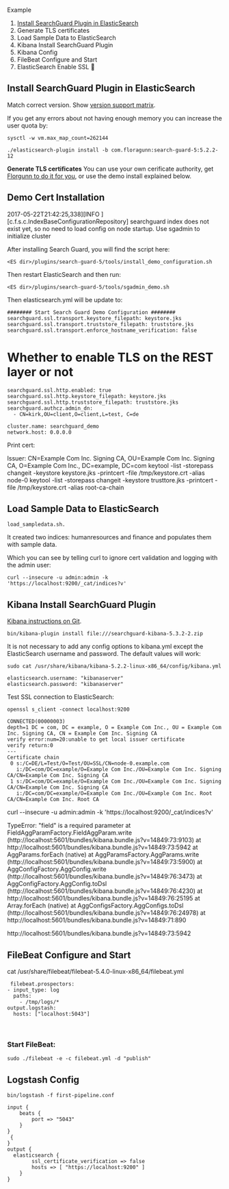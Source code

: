 Example


1. [Install SearchGuard Plugin in ElasticSearch](exampleELK.md#1)
2. Generate TLS certificates 
3. Load Sample Data to ElasticSearch	 
4. Kibana Install SearchGuard Plugin	 
5. Kibana Config	 
6. FileBeat Configure and Start	 
7. ElasticSearch Enable SSL	 
 


## <a name="1"></a>  Install SearchGuard Plugin in ElasticSearch
Match correct version.  Show [version support matrix](https://github.com/floragunncom/search-guard/wiki).

If you get any errors about not having enough memory you can increase the user quota by:


`sysctl -w vm.max_map_count=262144`


`./elasticsearch-plugin install -b com.floragunn:search-guard-5:5.2.2-12`

**Generate TLS certificates**
You can use your own cerificate authority, get [Florgunn to do it for you](https://floragunn.com/tls-certificate-generator/), or use the demo install explained below.


## <a name="2"></a> Demo Cert Installation

2017-05-22T21:42:25,338][INFO ][c.f.s.c.IndexBaseConfigurationRepository] searchguard index does not exist yet, so no need to load config on node startup. Use sgadmin to initialize cluster

After installing Search Guard, you will find the script here:

`<ES dir>/plugins/search-guard-5/tools/install_demo_configuration.sh`

Then restart ElasticSearch and then run:

`<ES dir>/plugins/search-guard-5/tools/sgadmin_demo.sh`

Then elasticsearch.yml will be update to:

 
```
######## Start Search Guard Demo Configuration ########
searchguard.ssl.transport.keystore_filepath: keystore.jks
searchguard.ssl.transport.truststore_filepath: truststore.jks
searchguard.ssl.transport.enforce_hostname_verification: false
```



# <a name="3"></a> Whether to enable TLS on the REST layer or not
```
searchguard.ssl.http.enabled: true
searchguard.ssl.http.keystore_filepath: keystore.jks
searchguard.ssl.http.truststore_filepath: truststore.jks
searchguard.authcz.admin_dn:
  - CN=kirk,OU=client,O=client,L=test, C=de

cluster.name: searchguard_demo
network.host: 0.0.0.0
```


Print cert:

Issuer: CN=Example Com Inc. Signing CA, OU=Example Com Inc. Signing CA, O=Example Com Inc., DC=example, DC=com
keytool -list  -storepass changeit -keystore keystore.jks -printcert -file /tmp/keystore.crt -alias node-0
keytool -list  -storepass changeit -keystore trusttore.jks -printcert -file /tmp/keystore.crt -alias root-ca-chain

## Load Sample Data to ElasticSearch

`load_sampledata.sh.`

It created two indices: humanresources and finance and populates them with sample data.

Which you can see by telling curl to ignore cert validation and logging with the admin user:

`curl --insecure -u admin:admin -k 'https://localhost:9200/_cat/indices?v'`


## <a name="4"></a> Kibana Install SearchGuard Plugin
[Kibana instructions on Git](https://github.com/floragunncom/search-guard-docs/blob/master/kibana.md).

```
bin/kibana-plugin install file:///searchguard-kibana-5.3.2-2.zip
```
It is not necessary to add any config options to kibana.yml except the ElasticSearch username and password.  The default values will work:

```
sudo cat /usr/share/kibana/kibana-5.2.2-linux-x86_64/config/kibana.yml 

elasticsearch.username: "kibanaserver"
elasticsearch.password: "kibanaserver"
```


Test SSL connection to ElasticSearch:

```
openssl s_client -connect localhost:9200

CONNECTED(00000003)
depth=1 DC = com, DC = example, O = Example Com Inc., OU = Example Com Inc. Signing CA, CN = Example Com Inc. Signing CA
verify error:num=20:unable to get local issuer certificate
verify return:0
---
Certificate chain
 0 s:/C=DE/L=Test/O=Test/OU=SSL/CN=node-0.example.com
   i:/DC=com/DC=example/O=Example Com Inc./OU=Example Com Inc. Signing CA/CN=Example Com Inc. Signing CA
 1 s:/DC=com/DC=example/O=Example Com Inc./OU=Example Com Inc. Signing CA/CN=Example Com Inc. Signing CA
   i:/DC=com/DC=example/O=Example Com Inc./OU=Example Com Inc. Root CA/CN=Example Com Inc. Root CA
```

 


curl --insecure -u admin:admin -k 'https://localhost:9200/_cat/indices?v'


TypeError: "field" is a required parameter
    at FieldAggParamFactory.FieldAggParam.write (http://localhost:5601/bundles/kibana.bundle.js?v=14849:73:9103)
    at http://localhost:5601/bundles/kibana.bundle.js?v=14849:73:5942
    at AggParams.forEach (native)
    at AggParamsFactory.AggParams.write (http://localhost:5601/bundles/kibana.bundle.js?v=14849:73:5900)
    at AggConfigFactory.AggConfig.write (http://localhost:5601/bundles/kibana.bundle.js?v=14849:76:3473)
    at AggConfigFactory.AggConfig.toDsl (http://localhost:5601/bundles/kibana.bundle.js?v=14849:76:4230)
    at http://localhost:5601/bundles/kibana.bundle.js?v=14849:76:25195
    at Array.forEach (native)
    at AggConfigsFactory.AggConfigs.toDsl (http://localhost:5601/bundles/kibana.bundle.js?v=14849:76:24978)
    at http://localhost:5601/bundles/kibana.bundle.js?v=14849:71:890

http://localhost:5601/bundles/kibana.bundle.js?v=14849:73:5942


## <a name="5"></a> FileBeat Configure and Start



cat /usr/share/filebeat/filebeat-5.4.0-linux-x86_64/filebeat.yml

```
 filebeat.prospectors:
- input_type: log
  paths:
    - /tmp/logs/*
output.logstash:
  hosts: ["localhost:5043"]
```
  

### <a name="6"></a> Start FileBeat:

`sudo ./filebeat -e -c filebeat.yml -d "publish"`


## <a name="7"></a> Logstash Config

 
`bin/logstash -f first-pipeline.conf `


```
input {
    beats {
        port => "5043"
    }
}
 {
}
output {
  elasticsearch {
        ssl_certificate_verification => false
        hosts => [ "https://localhost:9200" ]
    }
}
```
 



